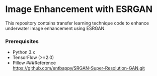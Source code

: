 # Image Enhancement with ESRGAN

This repository contains transfer learning technique code to enhance underwater image enhancement using ESRGAN.


### Prerequisites

- Python 3.x
- TensorFlow (>=2.0)
- Pillow 
###Reference  
https://github.com/entbappy/SRGAN-Super-Resolution-GAN.git
